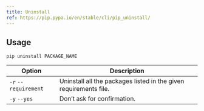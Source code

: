 ```yaml
---
title: Uninstall
ref: https://pip.pypa.io/en/stable/cli/pip_uninstall/
---
```


## Usage

```shell
pip uninstall PACKAGE_NAME
```

| Option | Description |
| --- | --- |
| `-r` `--requirement` | Uninstall all the packages listed in the given requirements file. |
| `-y` `--yes` | Don’t ask for confirmation. |

